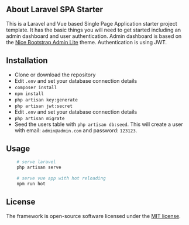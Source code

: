 ## About Laravel SPA Starter

This is a Laravel and Vue based Single Page Application starter project template. It has the basic things you will need to get started including an admin dashboard and user authentication. Admin dashboard is based on the [Nice Bootstrap Admin Lite](https://www.wrappixel.com/templates/niceadmin-lite/) theme. Authentication is using JWT.

## Installation
-  Clone or download the repository
- Edit  `.env`  and set your database connection details
- `composer install`
- `npm install`
- `php artisan key:generate` 
- `php artisan jwt:secret`
- Edit  `.env`  and set your database connection details
- `php artisan migrate`
- Seed the users table with `php artisan db:seed`. This will create a user with email: ``admin@admin.com`` and password: ``123123``.

## Usage


```bash
    # serve laravel
    php artisan serve
    
    # serve vue app with hot reloading
    npm run hot
```

## License

The framework is open-source software licensed under the [MIT license](https://opensource.org/licenses/MIT).
